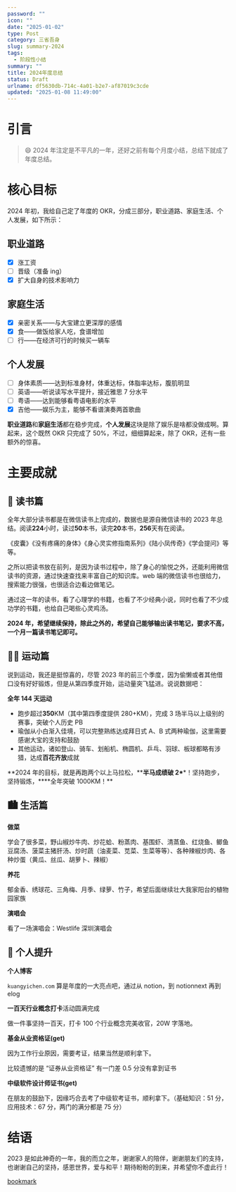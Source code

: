 ```yaml
---
password: ""
icon: ""
date: "2025-01-02"
type: Post
category: 三省吾身
slug: summary-2024
tags:
  - 阶段性小结
summary: ""
title: 2024年度总结
status: Draft
urlname: df5630db-714c-4a01-b2e7-af87019c3cde
updated: "2025-01-08 11:49:00"
---
```


# 引言

> 😄 2024 年注定是不平凡的一年，还好之前有每个月度小结，总结下就成了年度总结。

# 核心目标

2024 年初，我给自己定了年度的 OKR，分成三部分，职业道路、家庭生活、个人发展，如下所示：

## 职业道路

- [x] 涨工资
- [ ] 晋级（准备 ing）
- [x] 扩大自身的技术影响力

## 家庭生活

- [x] 亲密关系——与大宝建立更深厚的感情
- [x] 食——做饭给家人吃，食谱增加
- [ ] 行——在经济可行的时候买一辆车

## 个人发展

- [ ] 身体素质——达到标准身材，体重达标，体脂率达标，腹肌明显
- [ ] 英语——听说读写水平提升，接近雅思 7 分水平
- [ ] 粤语——达到能够看粤语电影的水平
- [x] 吉他——娱乐为主，能够不看谱演奏两首歌曲

**职业道路**和**家庭生活**都在稳步完成，**个人发展**这块是除了娱乐是啥都没做成啊。算起来，这个既然 OKR 只完成了 50%，不过，细细算起来，除了 OKR，还有一些额外的惊喜。

# 主要成就

## 📓 读书篇

全年大部分读书都是在微信读书上完成的，数据也是源自微信读书的 2023 年总结。阅读**224**小时，读过**50**本书，读完**20**本书，**256**天有在阅读。

《皮囊》《没有疼痛的身体》《身心灵实修指南系列》《陆小凤传奇》《学会提问》等等。

之所以把读书放在前列，是因为读书过程中，除了身心的愉悦之外，还能利用微信读书的资源，通过快速查找来丰富自己的知识库。web 端的微信读书也很给力，搜索能力很强，也很适合边看边做笔记。

通过这一年的读书，看了心理学的书籍，也看了不少经典小说，同时也看了不少成功学的书籍，也给自己喝些心灵鸡汤。

**2024 年，希望继续保持，除此之外的，希望自己能够输出读书笔记，要求不高，一个月一篇读书笔记即可。**

## 🏃🏻 运动篇

说到运动，我还是挺惊喜的，尽管 2023 年的前三个季度，因为偷懒或者其他借口没有好好锻炼，但是从第四季度开始，运动量突飞猛进。说说数据吧：

**全年 144 天运动**

- 跑步超过**350**KM（其中第四季度提供 280+KM），完成 3 场半马以上级别的赛事，突破个人历史 PB
- 瑜伽从小白渐入佳境，可以完整熟练达成拜日式 A、B 式两种瑜伽，这里需要感谢大宝的支持和鼓励
- 其他运动，诸如登山、骑车、划船机、椭圆机、乒乓、羽球、板球都略有涉猎，达成**百花齐放**成就

**2024 年的目标，就是再跑两个以上马拉松，\*\***半马成绩破 2\***\*！坚持跑步，坚持锻炼，\*\***全年突破 1000KM！\*\*

## 🏙️ 生活篇

**做菜**

学会了很多菜，野山椒炒牛肉、炒花蛤、粉蒸肉、基围虾、清蒸鱼、红烧鱼、鲫鱼豆腐汤、菠菜主猪肝汤、炒时蔬（油麦菜、苋菜、生菜等等）、各种辣椒炒肉、各种炒蛋（黄瓜、丝瓜、胡萝卜、辣椒）

**养花**

郁金香、绣球花、三角梅、月季、绿萝、竹子，希望后面继续壮大我家阳台的植物园家族

**演唱会**

看了一场演唱会：Westlife 深圳演唱会

## 👤 个人提升

**个人博客**

`kuangyichen.com` 算是年度的一大亮点吧，通过从 notion，到 notionnext 再到 elog

**一百天行业概念打卡**活动圆满完成

做一件事坚持一百天，打卡 100 个行业概念完美收官，20W 字落地。

**基金从业资格证(get)**

因为工作行业原因，需要考证，结果当然是顺利拿下。

比较遗憾的是 “证券从业资格证” 有一门差 0.5 分没有拿到证书

**中级软件设计师证书(get)**

在朋友的鼓励下，因缘巧合去考了中级软考证书，顺利拿下。（基础知识：51 分，应用技术：67 分，两门的满分都是 75 分）

# 结语

2023 是如此神奇的一年，我的而立之年，谢谢家人的陪伴，谢谢朋友们的支持，也谢谢自己的坚持，感恩世界，爱与和平！期待盼盼的到来，并希望你不虚此行！

[bookmark](https://kuangyichen.com/)
